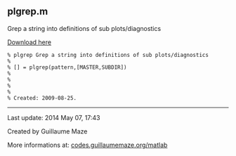## plgrep.m ##
Grep a string into definitions of sub plots/diagnostics

[Download here](http://guillaumemaze.googlecode.com/svn/trunk/matlab/codes/inout/plgrep.m)

```
% plgrep Grep a string into definitions of sub plots/diagnostics
%
% [] = plgrep(pattern,[MASTER,SUBDIR])
% 
% 
%
%
% Created: 2009-08-25.
```

---

Last update: 2014 May 07, 17:43

Created by Guillaume Maze

More informations at: [codes.guillaumemaze.org/matlab](http://codes.guillaumemaze.org/matlab)